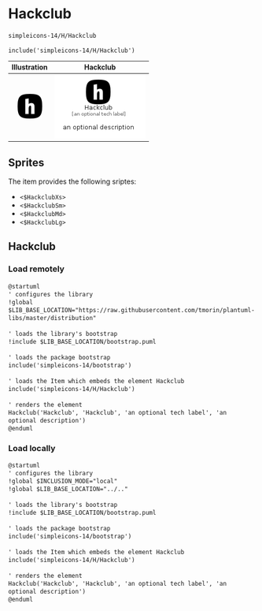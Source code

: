 # Hackclub


```text
simpleicons-14/H/Hackclub
```

```text
include('simpleicons-14/H/Hackclub')
```



| Illustration | Hackclub |
| :---: | :---: |
| ![illustration for Illustration](../../simpleicons-14/H/Hackclub.png) | ![illustration for Hackclub](../../simpleicons-14/H/Hackclub.Local.png) |



## Sprites
The item provides the following sriptes:

- `<$HackclubXs>`
- `<$HackclubSm>`
- `<$HackclubMd>`
- `<$HackclubLg>`





## Hackclub

### Load remotely
```plantuml
@startuml
' configures the library
!global $LIB_BASE_LOCATION="https://raw.githubusercontent.com/tmorin/plantuml-libs/master/distribution"

' loads the library's bootstrap
!include $LIB_BASE_LOCATION/bootstrap.puml

' loads the package bootstrap
include('simpleicons-14/bootstrap')

' loads the Item which embeds the element Hackclub
include('simpleicons-14/H/Hackclub')

' renders the element
Hackclub('Hackclub', 'Hackclub', 'an optional tech label', 'an optional description')
@enduml
```

### Load locally
```plantuml
@startuml
' configures the library
!global $INCLUSION_MODE="local"
!global $LIB_BASE_LOCATION="../.."

' loads the library's bootstrap
!include $LIB_BASE_LOCATION/bootstrap.puml

' loads the package bootstrap
include('simpleicons-14/bootstrap')

' loads the Item which embeds the element Hackclub
include('simpleicons-14/H/Hackclub')

' renders the element
Hackclub('Hackclub', 'Hackclub', 'an optional tech label', 'an optional description')
@enduml
```


